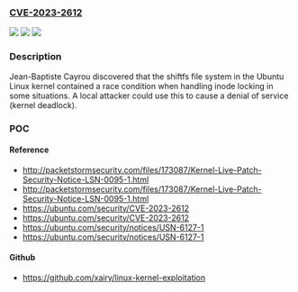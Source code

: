 ### [CVE-2023-2612](https://cve.mitre.org/cgi-bin/cvename.cgi?name=CVE-2023-2612)
![](https://img.shields.io/static/v1?label=Product&message=ubuntu-linux&color=blue)
![](https://img.shields.io/static/v1?label=Version&message=0%3C%2002b47547824b1cd0d55c6744f91886f04de8947e%20&color=brighgreen)
![](https://img.shields.io/static/v1?label=Vulnerability&message=CWE-667&color=brighgreen)

### Description

Jean-Baptiste Cayrou discovered that the shiftfs file system in the Ubuntu Linux kernel contained a race condition when handling inode locking in some situations. A local attacker could use this to cause a denial of service (kernel deadlock).

### POC

#### Reference
- http://packetstormsecurity.com/files/173087/Kernel-Live-Patch-Security-Notice-LSN-0095-1.html
- http://packetstormsecurity.com/files/173087/Kernel-Live-Patch-Security-Notice-LSN-0095-1.html
- https://ubuntu.com/security/CVE-2023-2612
- https://ubuntu.com/security/CVE-2023-2612
- https://ubuntu.com/security/notices/USN-6127-1
- https://ubuntu.com/security/notices/USN-6127-1

#### Github
- https://github.com/xairy/linux-kernel-exploitation

